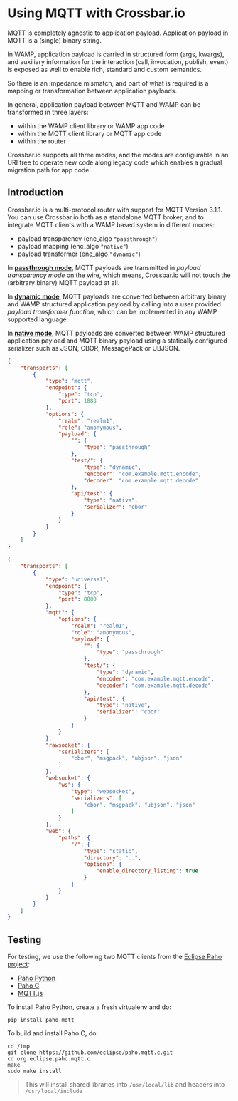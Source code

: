 # Using MQTT with Crossbar.io

MQTT is completely agnostic to application payload. Application payload in MQTT is a (single) binary string.

In WAMP, application payload is carried in structured form (args, kwargs), and auxiliary information for the interaction (call, invocation, publish, event) is exposed as well to enable rich, standard and custom semantics.

So there is an impedance mismatch, and part of what is required is a mapping or transformation between application payloads.

In general, application payload between MQTT and WAMP can be transformed in three layers:

* within the WAMP client library or WAMP app code
* within the MQTT client library or MQTT app code
* within the router

Crossbar.io supports all three modes, and the modes are configurable in an URI tree to operate new code along legacy code which enables a gradual migration path for app code.

## Introduction

Crossbar.io is a multi-protocol router with support for MQTT Version 3.1.1. You can use Crossbar.io both as a standalone MQTT broker, and to integrate MQTT clients with a WAMP based system in different modes:

* payload transparency (enc_algo `"passthrough"`)
* payload mapping (enc_algo `"native"`)
* payload transformer (enc_algo `"dynamic"`)

In **[passthrough mode](passthrough)**, MQTT payloads are transmitted in *payload transparency mode* on the wire, which means, Crossbar.io will not touch the (arbitrary binary) MQTT payload at all.

In **[dynamic mode](dynamic)**, MQTT payloads are converted between arbitrary binary and WAMP structured application payload by calling into a user provided *payload transformer function*, which can be implemented in any WAMP supported language.

In **[native mode](native)**, MQTT payloads are converted between WAMP structured application payload and MQTT binary payload using a statically configured serializer such as JSON, CBOR, MessagePack or UBJSON.

```json
{
    "transports": [
        {
            "type": "mqtt",
            "endpoint": {
                "type": "tcp",
                "port": 1883
            },
            "options": {
                "realm": "realm1",
                "role": "anonymous",
                "payload": {
                    "": {
                        "type": "passthrough"
                    },
                    "test/": {
                        "type": "dynamic",
                        "encoder": "com.example.mqtt.encode",
                        "decoder": "com.example.mqtt.decode"
                    },
                    "api/test": {
                        "type": "native",
                        "serializer": "cbor"
                    }
                }
            }
        }
    ]
}
```

```json
{
    "transports": [
        {
            "type": "universal",
            "endpoint": {
                "type": "tcp",
                "port": 8080
            },
            "mqtt": {
                "options": {
                    "realm": "realm1",
                    "role": "anonymous",
                    "payload": {
                        "": {
                            "type": "passthrough"
                        },
                        "test/": {
                            "type": "dynamic",
                            "encoder": "com.example.mqtt.encode",
                            "decoder": "com.example.mqtt.decode"
                        },
                        "api/test": {
                            "type": "native",
                            "serializer": "cbor"
                        }
                    }
                }
            },
            "rawsocket": {
                "serializers": [
                    "cbor", "msgpack", "ubjson", "json"
                ]
            },
            "websocket": {
                "ws": {
                    "type": "websocket",
                    "serializers": [
                        "cbor", "msgpack", "ubjson", "json"
                    ]
                }
            },
            "web": {
                "paths": {
                    "/": {
                        "type": "static",
                        "directory": "..",
                        "options": {
                            "enable_directory_listing": true
                        }
                    }
                }
            }
        }
    ]
}
```

## Testing

For testing, we use the following two MQTT clients from the [Eclipse Paho project](https://eclipse.org/paho/):

* [Paho Python](https://eclipse.org/paho/clients/python/)
* [Paho C](https://eclipse.org/paho/clients/c/)
* [MQTT.js](https://github.com/mqttjs/MQTT.js)

To install Paho Python, create a fresh virtualenv and do:

```console
pip install paho-mqtt
```

To build and install Paho C, do:

```console
cd /tmp
git clone https://github.com/eclipse/paho.mqtt.c.git
cd org.eclipse.paho.mqtt.c
make
sudo make install
```

> This will install shared libraries into `/usr/local/lib` and headers into `/usr/local/include`
